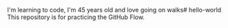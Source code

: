 I'm learning to code, I'm 45 years old and love going on walks# hello-world
This repository is for practicing the GitHub Flow.
